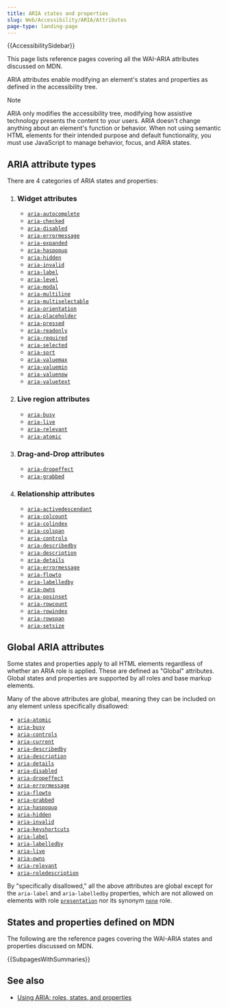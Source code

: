 ```yaml
---
title: ARIA states and properties
slug: Web/Accessibility/ARIA/Attributes
page-type: landing-page
---
```


{{AccessibilitySidebar}}

This page lists reference pages covering all the <abbr>WAI-ARIA</abbr> attributes discussed on MDN.

<abbr>ARIA</abbr> attributes enable modifying an element's states and properties as defined in the accessibility tree.

> [!NOTE]
> ARIA only modifies the accessibility tree, modifying how assistive technology presents the content to your users. ARIA doesn't change anything about an element's function or behavior. When not using semantic HTML elements for their intended purpose and default functionality, you must use JavaScript to manage behavior, focus, and ARIA states.

## ARIA attribute types

There are 4 categories of ARIA states and properties:

1. ### Widget attributes

   - [`aria-autocomplete`](/en-US/docs/Web/Accessibility/ARIA/Attributes/aria-autocomplete)
   - [`aria-checked`](/en-US/docs/Web/Accessibility/ARIA/Attributes/aria-checked)
   - [`aria-disabled`](/en-US/docs/Web/Accessibility/ARIA/Attributes/aria-disabled)
   - [`aria-errormessage`](/en-US/docs/Web/Accessibility/ARIA/Attributes/aria-errormessage)
   - [`aria-expanded`](/en-US/docs/Web/Accessibility/ARIA/Attributes/aria-expanded)
   - [`aria-haspopup`](/en-US/docs/Web/Accessibility/ARIA/Attributes/aria-haspopup)
   - [`aria-hidden`](/en-US/docs/Web/Accessibility/ARIA/Attributes/aria-hidden)
   - [`aria-invalid`](/en-US/docs/Web/Accessibility/ARIA/Attributes/aria-invalid)
   - [`aria-label`](/en-US/docs/Web/Accessibility/ARIA/Attributes/aria-label)
   - [`aria-level`](/en-US/docs/Web/Accessibility/ARIA/Attributes/aria-level)
   - [`aria-modal`](/en-US/docs/Web/Accessibility/ARIA/Attributes/aria-modal)
   - [`aria-multiline`](/en-US/docs/Web/Accessibility/ARIA/Attributes/aria-multiline)
   - [`aria-multiselectable`](/en-US/docs/Web/Accessibility/ARIA/Attributes/aria-multiselectable)
   - [`aria-orientation`](/en-US/docs/Web/Accessibility/ARIA/Attributes/aria-orientation)
   - [`aria-placeholder`](/en-US/docs/Web/Accessibility/ARIA/Attributes/aria-placeholder)
   - [`aria-pressed`](/en-US/docs/Web/Accessibility/ARIA/Attributes/aria-pressed)
   - [`aria-readonly`](/en-US/docs/Web/Accessibility/ARIA/Attributes/aria-readonly)
   - [`aria-required`](/en-US/docs/Web/Accessibility/ARIA/Attributes/aria-required)
   - [`aria-selected`](/en-US/docs/Web/Accessibility/ARIA/Attributes/aria-selected)
   - [`aria-sort`](/en-US/docs/Web/Accessibility/ARIA/Attributes/aria-sort)
   - [`aria-valuemax`](/en-US/docs/Web/Accessibility/ARIA/Attributes/aria-valuemax)
   - [`aria-valuemin`](/en-US/docs/Web/Accessibility/ARIA/Attributes/aria-valuemin)
   - [`aria-valuenow`](/en-US/docs/Web/Accessibility/ARIA/Attributes/aria-valuenow)
   - [`aria-valuetext`](/en-US/docs/Web/Accessibility/ARIA/Attributes/aria-valuetext)

2. ### Live region attributes

   - [`aria-busy`](/en-US/docs/Web/Accessibility/ARIA/Attributes/aria-busy)
   - [`aria-live`](/en-US/docs/Web/Accessibility/ARIA/Attributes/aria-live)
   - [`aria-relevant`](/en-US/docs/Web/Accessibility/ARIA/Attributes/aria-relevant)
   - [`aria-atomic`](/en-US/docs/Web/Accessibility/ARIA/Attributes/aria-atomic)

3. ### Drag-and-Drop attributes

   - [`aria-dropeffect`](/en-US/docs/Web/Accessibility/ARIA/Attributes/aria-dropeffect)
   - [`aria-grabbed`](/en-US/docs/Web/Accessibility/ARIA/Attributes/aria-grabbed)

4. ### Relationship attributes

   - [`aria-activedescendant`](/en-US/docs/Web/Accessibility/ARIA/Attributes/aria-activedescendant)
   - [`aria-colcount`](/en-US/docs/Web/Accessibility/ARIA/Attributes/aria-colcount)
   - [`aria-colindex`](/en-US/docs/Web/Accessibility/ARIA/Attributes/aria-colindex)
   - [`aria-colspan`](/en-US/docs/Web/Accessibility/ARIA/Attributes/aria-colspan)
   - [`aria-controls`](/en-US/docs/Web/Accessibility/ARIA/Attributes/aria-controls)
   - [`aria-describedby`](/en-US/docs/Web/Accessibility/ARIA/Attributes/aria-describedby)
   - [`aria-description`](/en-US/docs/Web/Accessibility/ARIA/Attributes/aria-description)
   - [`aria-details`](/en-US/docs/Web/Accessibility/ARIA/Attributes/aria-details)
   - [`aria-errormessage`](/en-US/docs/Web/Accessibility/ARIA/Attributes/aria-errormessage)
   - [`aria-flowto`](/en-US/docs/Web/Accessibility/ARIA/Attributes/aria-flowto)
   - [`aria-labelledby`](/en-US/docs/Web/Accessibility/ARIA/Attributes/aria-labelledby)
   - [`aria-owns`](/en-US/docs/Web/Accessibility/ARIA/Attributes/aria-owns)
   - [`aria-posinset`](/en-US/docs/Web/Accessibility/ARIA/Attributes/aria-posinset)
   - [`aria-rowcount`](/en-US/docs/Web/Accessibility/ARIA/Attributes/aria-rowcount)
   - [`aria-rowindex`](/en-US/docs/Web/Accessibility/ARIA/Attributes/aria-rowindex)
   - [`aria-rowspan`](/en-US/docs/Web/Accessibility/ARIA/Attributes/aria-rowspan)
   - [`aria-setsize`](/en-US/docs/Web/Accessibility/ARIA/Attributes/aria-setsize)

## Global ARIA attributes

Some states and properties apply to all HTML elements regardless of whether an ARIA role is applied. These are defined as "Global" attributes. Global states and properties are supported by all roles and base markup elements.

Many of the above attributes are global, meaning they can be included on any element unless specifically disallowed:

- [`aria-atomic`](/en-US/docs/Web/Accessibility/ARIA/Attributes/aria-atomic)
- [`aria-busy`](/en-US/docs/Web/Accessibility/ARIA/Attributes/aria-busy)
- [`aria-controls`](/en-US/docs/Web/Accessibility/ARIA/Attributes/aria-controls)
- [`aria-current`](/en-US/docs/Web/Accessibility/ARIA/Attributes/aria-current)
- [`aria-describedby`](/en-US/docs/Web/Accessibility/ARIA/Attributes/aria-describedby)
- [`aria-description`](/en-US/docs/Web/Accessibility/ARIA/Attributes/aria-description)
- [`aria-details`](/en-US/docs/Web/Accessibility/ARIA/Attributes/aria-details)
- [`aria-disabled`](/en-US/docs/Web/Accessibility/ARIA/Attributes/aria-disabled)
- [`aria-dropeffect`](/en-US/docs/Web/Accessibility/ARIA/Attributes/aria-dropeffect)
- [`aria-errormessage`](/en-US/docs/Web/Accessibility/ARIA/Attributes/aria-errormessage)
- [`aria-flowto`](/en-US/docs/Web/Accessibility/ARIA/Attributes/aria-flowto)
- [`aria-grabbed`](/en-US/docs/Web/Accessibility/ARIA/Attributes/aria-grabbed)
- [`aria-haspopup`](/en-US/docs/Web/Accessibility/ARIA/Attributes/aria-haspopup)
- [`aria-hidden`](/en-US/docs/Web/Accessibility/ARIA/Attributes/aria-hidden)
- [`aria-invalid`](/en-US/docs/Web/Accessibility/ARIA/Attributes/aria-invalid)
- [`aria-keyshortcuts`](/en-US/docs/Web/Accessibility/ARIA/Attributes/aria-keyshortcuts)
- [`aria-label`](/en-US/docs/Web/Accessibility/ARIA/Attributes/aria-label)
- [`aria-labelledby`](/en-US/docs/Web/Accessibility/ARIA/Attributes/aria-labelledby)
- [`aria-live`](/en-US/docs/Web/Accessibility/ARIA/Attributes/aria-live)
- [`aria-owns`](/en-US/docs/Web/Accessibility/ARIA/Attributes/aria-owns)
- [`aria-relevant`](/en-US/docs/Web/Accessibility/ARIA/Attributes/aria-relevant)
- [`aria-roledescription`](/en-US/docs/Web/Accessibility/ARIA/Attributes/aria-roledescription)

By "specifically disallowed," all the above attributes are global except for the `aria-label` and `aria-labelledby` properties, which are not allowed on elements with role [`presentation`](/en-US/docs/Web/Accessibility/ARIA/Roles/presentation_role) nor its synonym [`none`](/en-US/docs/Web/Accessibility/ARIA/Roles/none_role) role.

## States and properties defined on MDN

The following are the reference pages covering the <abbr>WAI-ARIA</abbr> states and properties discussed on <abbr>MDN</abbr>.

{{SubpagesWithSummaries}}

## See also

- [Using ARIA: roles, states, and properties](/en-US/docs/Web/Accessibility/ARIA/ARIA_Techniques)
